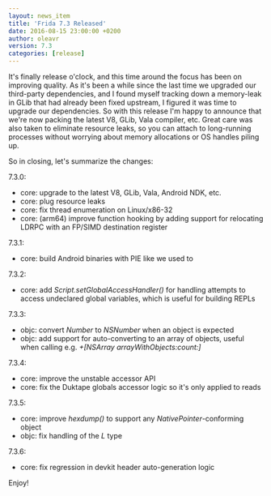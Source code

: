 ```yaml
---
layout: news_item
title: 'Frida 7.3 Released'
date: 2016-08-15 23:00:00 +0200
author: oleavr
version: 7.3
categories: [release]
---
```


It's finally release o'clock, and this time around the focus has been on
improving quality. As it's been a while since the last time we upgraded our
third-party dependencies, and I found myself tracking down a memory-leak in GLib
that had already been fixed upstream, I figured it was time to upgrade our
dependencies. So with this release I'm happy to announce that we're now packing
the latest V8, GLib, Vala compiler, etc. Great care was also taken to eliminate
resource leaks, so you can attach to long-running processes without worrying
about memory allocations or OS handles piling up.

So in closing, let's summarize the changes:

7.3.0:

- core: upgrade to the latest V8, GLib, Vala, Android NDK, etc.
- core: plug resource leaks
- core: fix thread enumeration on Linux/x86-32
- core: (arm64) improve function hooking by adding support for relocating LDRPC
        with an FP/SIMD destination register

7.3.1:

- core: build Android binaries with PIE like we used to

7.3.2:

- core: add *Script.setGlobalAccessHandler()* for handling attempts to access
        undeclared global variables, which is useful for building REPLs

7.3.3:

- objc: convert *Number* to *NSNumber* when an object is expected
- objc: add support for auto-converting to an array of objects, useful when
        calling e.g. *+[NSArray arrayWithObjects:count:]*

7.3.4:

- core: improve the unstable accessor API
- core: fix the Duktape globals accessor logic so it's only applied to reads

7.3.5:

- core: improve *hexdump()* to support any *NativePointer*-conforming object
- objc: fix handling of the *L* type

7.3.6:

- core: fix regression in devkit header auto-generation logic

Enjoy!
